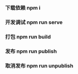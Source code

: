 
### 下载依赖 npm i
### 开发调试 npm run serve
### 打包 npm run build
### 发布 npm run publish
### 取消发布 npm run unpublish

